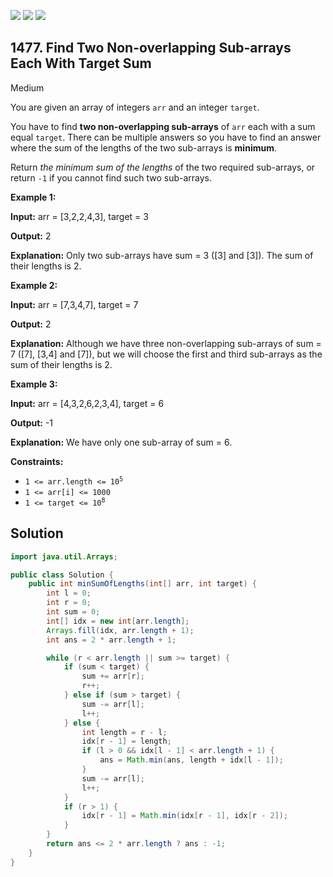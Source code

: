 [![](https://img.shields.io/github/stars/javadev/LeetCode-in-Java?label=Stars&style=flat-square)](https://github.com/javadev/LeetCode-in-Java)
[![](https://img.shields.io/github/forks/javadev/LeetCode-in-Java?label=Fork%20me%20on%20GitHub%20&style=flat-square)](https://github.com/javadev/LeetCode-in-Java/fork)
[![](https://img.shields.io/badge/-LeetCode%20in%20Kotlin-blue?style=flat-square)](https://github.com/javadev/LeetCode-in-Kotlin)

## 1477\. Find Two Non-overlapping Sub-arrays Each With Target Sum

Medium

You are given an array of integers `arr` and an integer `target`.

You have to find **two non-overlapping sub-arrays** of `arr` each with a sum equal `target`. There can be multiple answers so you have to find an answer where the sum of the lengths of the two sub-arrays is **minimum**.

Return _the minimum sum of the lengths_ of the two required sub-arrays, or return `-1` if you cannot find such two sub-arrays.

**Example 1:**

**Input:** arr = [3,2,2,4,3], target = 3

**Output:** 2

**Explanation:** Only two sub-arrays have sum = 3 ([3] and [3]). The sum of their lengths is 2.

**Example 2:**

**Input:** arr = [7,3,4,7], target = 7

**Output:** 2

**Explanation:** Although we have three non-overlapping sub-arrays of sum = 7 ([7], [3,4] and [7]), but we will choose the first and third sub-arrays as the sum of their lengths is 2.

**Example 3:**

**Input:** arr = [4,3,2,6,2,3,4], target = 6

**Output:** -1

**Explanation:** We have only one sub-array of sum = 6.

**Constraints:**

*   <code>1 <= arr.length <= 10<sup>5</sup></code>
*   `1 <= arr[i] <= 1000`
*   <code>1 <= target <= 10<sup>8</sup></code>

## Solution

```java
import java.util.Arrays;

public class Solution {
    public int minSumOfLengths(int[] arr, int target) {
        int l = 0;
        int r = 0;
        int sum = 0;
        int[] idx = new int[arr.length];
        Arrays.fill(idx, arr.length + 1);
        int ans = 2 * arr.length + 1;

        while (r < arr.length || sum >= target) {
            if (sum < target) {
                sum += arr[r];
                r++;
            } else if (sum > target) {
                sum -= arr[l];
                l++;
            } else {
                int length = r - l;
                idx[r - 1] = length;
                if (l > 0 && idx[l - 1] < arr.length + 1) {
                    ans = Math.min(ans, length + idx[l - 1]);
                }
                sum -= arr[l];
                l++;
            }
            if (r > 1) {
                idx[r - 1] = Math.min(idx[r - 1], idx[r - 2]);
            }
        }
        return ans <= 2 * arr.length ? ans : -1;
    }
}
```
